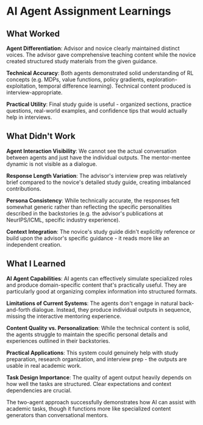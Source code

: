 # AI Agent Assignment Learnings

## What Worked

**Agent Differentiation**: Advisor and novice clearly maintained distinct voices. The advisor gave comprehensive teaching content while the novice created structured study materials from the given guidance.

**Technical Accuracy**: Both agents demonstrated solid understanding of RL concepts (e.g. MDPs, value functions, policy gradients, exploration-exploitation, temporal difference learning). Technical content produced is interview-appropriate.

**Practical Utility**: Final study guide is useful - organized sections, practice questions, real-world examples, and confidence tips that would actually help in interviews.

## What Didn't Work

**Agent Interaction Visibility**: We cannot see the actual conversation between agents and just have the individual outputs. The mentor-mentee dynamic is not visible as a dialogue.

**Response Length Variation**: The advisor's interview prep was relatively brief compared to the novice's detailed study guide, creating imbalanced contributions.

**Persona Consistency**: While technically accurate, the responses felt somewhat generic rather than reflecting the specific personalities described in the backstories (e.g. the advisor's publications at NeurIPS/ICML, specific industry experience).

**Context Integration**: The novice's study guide didn't explicitly reference or build upon the advisor's specific guidance - it reads more like an independent creation.

## What I Learned

**AI Agent Capabilities**: AI agents can effectively simulate specialized roles and produce domain-specific content that's practically useful. They are particularly good at organizing complex information into structured formats.

**Limitations of Current Systems**: The agents don't engage in natural back-and-forth dialogue. Instead, they produce individual outputs in sequence, missing the interactive mentoring experience.

**Content Quality vs. Personalization**: While the technical content is solid, the agents struggle to maintain the specific personal details and experiences outlined in their backstories.

**Practical Applications**: This system could genuinely help with study preparation, research organization, and interview prep - the outputs are usable in real academic work.

**Task Design Importance**: The quality of agent output heavily depends on how well the tasks are structured. Clear expectations and context dependencies are crucial.

The two-agent approach successfully demonstrates how AI can assist with academic tasks, though it functions more like specialized content generators than conversational mentors.